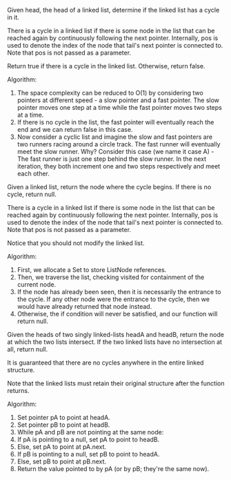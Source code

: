 Given head, the head of a linked list, determine if the linked list has a cycle in it.

There is a cycle in a linked list if there is some node in the list that can be reached again by continuously following the next pointer. Internally, pos is used to denote the index of the node that tail's next pointer is connected to. Note that pos is not passed as a parameter.

Return true if there is a cycle in the linked list. Otherwise, return false.

Algorithm:
1. The space complexity can be reduced to O(1) by considering two pointers at different speed - a slow pointer and a fast pointer. The slow pointer moves one step at a time while the fast pointer moves two steps at a time.
2. If there is no cycle in the list, the fast pointer will eventually reach the end and we can return false in this case.
3. Now consider a cyclic list and imagine the slow and fast pointers are two runners racing around a circle track. The fast runner will eventually meet the slow runner. Why? Consider this case (we name it case A) - The fast runner is just one step behind the slow runner. In the next iteration, they both increment one and two steps respectively and meet each other.

Given a linked list, return the node where the cycle begins. If there is no cycle, return null.

There is a cycle in a linked list if there is some node in the list that can be reached again by continuously following the next pointer. Internally, pos is used to denote the index of the node that tail's next pointer is connected to. Note that pos is not passed as a parameter.

Notice that you should not modify the linked list.

Algorithm:
1. First, we allocate a Set to store ListNode references.
2. Then, we traverse the list, checking visited for containment of the current node.
3. If the node has already been seen, then it is necessarily the entrance to the cycle. If any other node were the entrance to the cycle, then we would have already returned that node instead.
4. Otherwise, the if condition will never be satisfied, and our function will return null.

Given the heads of two singly linked-lists headA and headB, return the node at which the two lists intersect. If the two linked lists have no intersection at all, return null.

It is guaranteed that there are no cycles anywhere in the entire linked structure.

Note that the linked lists must retain their original structure after the function returns.

Algorithm:
1. Set pointer pA to point at headA.
2. Set pointer pB to point at headB.
3. While pA and pB are not pointing at the same node:
4. If pA is pointing to a null, set pA to point to headB.
5. Else, set pA to point at pA.next.
6. If pB is pointing to a null, set pB to point to headA.
7. Else, set pB to point at pB.next.
8. Return the value pointed to by pA (or by pB; they're the same now).
